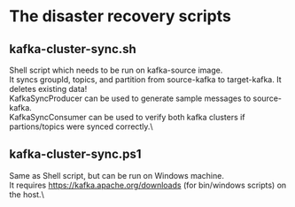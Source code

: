 ﻿# The disaster recovery scripts
## kafka-cluster-sync.sh
Shell script which needs to be run on kafka-source image.\
It syncs groupId, topics, and partition from source-kafka to target-kafka. It deletes existing data!\
KafkaSyncProducer can be used to generate sample messages to source-kafka.\
KafkaSyncConsumer can be used to verify both kafka clusters if partions/topics were synced correctly.\

## kafka-cluster-sync.ps1
Same as Shell script, but can be run on Windows machine.\
It requires https://kafka.apache.org/downloads (for bin/windows scripts) on the host.\
